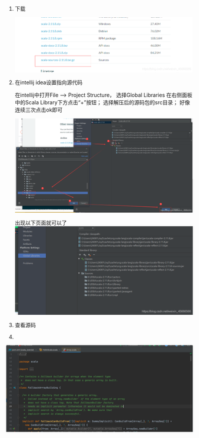 1. 下载

   ![在这里插入图片描述](IDEA关联Scala源码.assets/watermark,type_ZmFuZ3poZW5naGVpdGk,shadow_10,text_aHR0cHM6Ly9ibG9nLmNzZG4ubmV0L3dlaXhpbl80NTY2NjU2Ng==,size_16,color_FFFFFF,t_70.png)

2. 在intellij idea设置指向源代码

   在intellij中打开File –> Project Structure，
   选择Global Libraries
   在右侧面板中的Scala Library下方点击“+”按钮；
   选择解压后的源码包的src目录；
   好像连续三次点击ok即可

   ![在这里插入图片描述](IDEA关联Scala源码.assets/watermark,type_ZmFuZ3poZW5naGVpdGk,shadow_10,text_aHR0cHM6Ly9ibG9nLmNzZG4ubmV0L3dlaXhpbl80NTY2NjU2Ng==,size_16,color_FFFFFF,t_70-20220904181159149.png)

   出现以下页面就可以了
   ![在这里插入图片描述](IDEA关联Scala源码.assets/watermark,type_ZmFuZ3poZW5naGVpdGk,shadow_10,text_aHR0cHM6Ly9ibG9nLmNzZG4ubmV0L3dlaXhpbl80NTY2NjU2Ng==,size_16,color_FFFFFF,t_70-20220904181241423.png)

3. 查看源码

4. 

   ![image-20220904181334245](IDEA关联Scala源码.assets/image-20220904181334245-2286416.png)